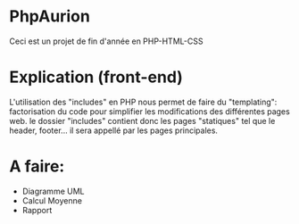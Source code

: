 # PhpAurion
Ceci est un projet de fin d'année en PHP-HTML-CSS

# Explication (front-end)
L'utilisation des "includes" en PHP nous permet de faire du "templating":
    factorisation du code pour simplifier les modifications des différentes pages web.
le dossier "includes" contient donc les pages "statiques" tel que le header, footer...
il sera appellé par les pages principales.


# A faire:
- Diagramme UML
- Calcul Moyenne
- Rapport